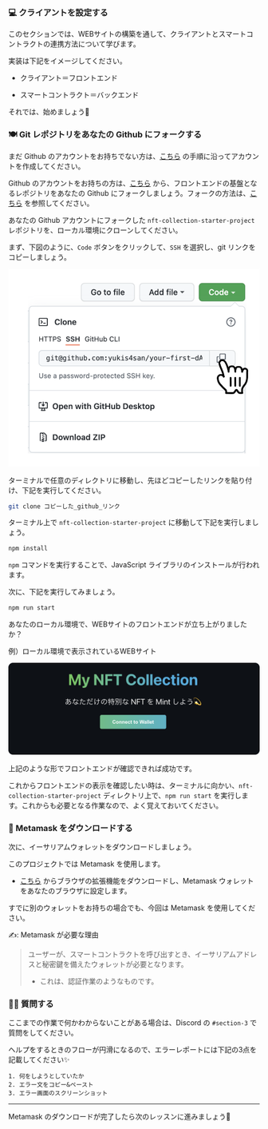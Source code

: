 ### 💻 クライアントを設定する

このセクションでは、WEBサイトの構築を通して、クライアントとスマートコントラクトの連携方法について学びます。

実装は下記をイメージしてください。

- クライアント＝フロントエンド

- スマートコントラクト＝バックエンド

それでは、始めましょう🚀
### 🍽 Git レポジトリをあなたの Github にフォークする

まだ Github のアカウントをお持ちでない方は、[こちら](https://qiita.com/okumurakengo/items/848f7177765cf25fcde0) の手順に沿ってアカウントを作成してください。

Github のアカウントをお持ちの方は、[こちら](https://github.com/shiftbase-xyz/nft-collection-starter-project) から、フロントエンドの基盤となるレポジトリをあなたの Github にフォークしましょう。フォークの方法は、[こちら](https://denno-sekai.com/github-fork/) を参照してください。

あなたの Github アカウントにフォークした `nft-collection-starter-project` レポジトリを、ローカル環境にクローンしてください。

まず、下図のように、`Code` ボタンをクリックして、`SSH` を選択し、git リンクをコピーしましょう。

![](/public/images/2-ETH-NFT-collection/section-3/3_1_1.png)

ターミナルで任意のディレクトリに移動し、先ほどコピーしたリンクを貼り付け、下記を実行してください。

```bash
git clone コピーした_github_リンク
```

ターミナル上で `nft-collection-starter-project` に移動して下記を実行しましょう。

```bash
npm install
```
`npm` コマンドを実行することで、JavaScript ライブラリのインストールが行われます。

次に、下記を実行してみましょう。
```bash
npm run start
```
あなたのローカル環境で、WEBサイトのフロントエンドが立ち上がりましたか？

例）ローカル環境で表示されているWEBサイト

![](/public/images/2-ETH-NFT-collection/section-3/3_1_2.png)

上記のような形でフロントエンドが確認できれば成功です。

これからフロントエンドの表示を確認したい時は、ターミナルに向かい、`nft-collection-starter-project` ディレクトリ上で、`npm run start` を実行します。これからも必要となる作業なので、よく覚えておいてください。
### 🦊 Metamask をダウンロードする

次に、イーサリアムウォレットをダウンロードしましょう。

このプロジェクトでは Metamask を使用します。

- [こちら](https://metamask.io/download.html) からブラウザの拡張機能をダウンロードし、Metamask ウォレットをあなたのブラウザに設定します。

すでに別のウォレットをお持ちの場合でも、今回は Metamask を使用してください。

✍️: Metamask が必要な理由
> ユーザーが、スマートコントラクトを呼び出すとき、イーサリアムアドレスと秘密鍵を備えたウォレットが必要となります。
> - これは、認証作業のようなものです。
### 🙋‍♂️ 質問する

ここまでの作業で何かわからないことがある場合は、Discord の `#section-3` で質問をしてください。

ヘルプをするときのフローが円滑になるので、エラーレポートには下記の3点を記載してください✨
```
1. 何をしようとしていたか
2. エラー文をコピー&ペースト
3. エラー画面のスクリーンショット
```
---
Metamask のダウンロードが完了したら次のレッスンに進みましょう🎉
